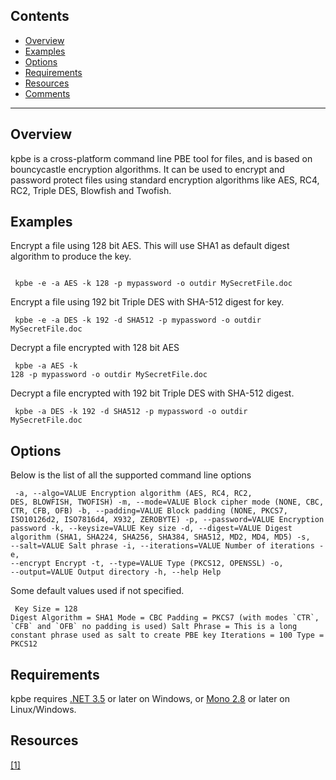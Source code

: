 Contents
--------

-   [Overview](#Overview)
-   [Examples](#Examples)
-   [Options](#Options)
-   [Requirements](#Requirements)
-   [Resources](#Resources)
-   [Comments](#Comments)

* * * * *

Overview
--------

kpbe is a cross-platform command line PBE tool for files, and is based on bouncycastle encryption algorithms. It can be used to encrypt and password protect files using standard encryption algorithms like AES, RC4, RC2, Triple DES, Blowfish and Twofish.

Examples
--------

Encrypt a file using 128 bit AES. This will use SHA1 as default digest algorithm to produce the key. 
<pre><code>
 kpbe -e -a AES -k 128 -p mypassword -o outdir MySecretFile.doc
</code></pre>

Encrypt a file using 192 bit Triple DES with SHA-512 digest for key.<pre><code>
 kpbe -e -a DES -k 192 -d SHA512 -p mypassword -o outdir MySecretFile.doc
</code></pre>

Decrypt a file encrypted with 128 bit AES<pre><code>
 kpbe -a AES -k 128 -p mypassword -o outdir MySecretFile.doc
</code></pre>

Decrypt a file encrypted with 192 bit Triple DES with SHA-512 digest.<pre><code>
 kpbe -a DES -k 192 -d SHA512 -p mypassword -o outdir MySecretFile.doc
</code></pre>

Options
-------

Below is the list of all the supported command line options<pre><code>
 -a, --algo=VALUE Encryption algorithm (AES, RC4, RC2, DES, BLOWFISH, TWOFISH) 
 -m, --mode=VALUE Block cipher mode (NONE, CBC, CTR, CFB, OFB) 
 -b, --padding=VALUE Block padding (NONE, PKCS7, ISO10126d2, ISO7816d4, X932, ZEROBYTE) 
 -p, --password=VALUE Encryption password 
 -k, --keysize=VALUE Key size 
 -d, --digest=VALUE Digest algorithm (SHA1, SHA224, SHA256, SHA384, SHA512, MD2, MD4, MD5) 
 -s, --salt=VALUE Salt phrase 
 -i, --iterations=VALUE Number of iterations 
 -e, --encrypt Encrypt 
 -t, --type=VALUE Type (PKCS12, OPENSSL) 
 -o, --output=VALUE Output directory 
 -h, --help Help
</code></pre>

Some default values used if not specified.<pre><code>
 Key Size = 128 
 Digest Algorithm = SHA1 
 Mode = CBC 
 Padding = PKCS7 (with modes \`CTR\`, \`CFB\` and \`OFB\` no padding is used) 
 Salt Phrase = This is a long constant phrase used as salt to create PBE key 
 Iterations = 100 
 Type = PKCS12
</code></pre>

Requirements
------------

kpbe requires [.NET 3.5](http://www.microsoft.com/downloads/en/details.aspx?FamilyId=333325fd-ae52-4e35-b531-508d977d32a6&displaylang=en "http://www.microsoft.com/downloads/en/details.aspx?FamilyId=333325fd-ae52-4e35-b531-508d977d32a6&displaylang=en") or later on Windows, or [Mono 2.8](http://www.go-mono.com/mono-downloads/download.html "http://www.go-mono.com/mono-downloads/download.html") or later on Linux/Windows.

Resources
---------

[[1]](http://bouncycastle.org)
